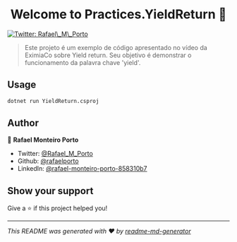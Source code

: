 <h1 align="center">Welcome to Practices.YieldReturn 👋</h1>
<p>
  <a href="https://twitter.com/Rafael\_M\_Porto" target="_blank">
    <img alt="Twitter: Rafael\_M\_Porto" src="https://img.shields.io/twitter/follow/Rafael\_M\_Porto.svg?style=social" />
  </a>
</p>

> Este projeto é um exemplo de código apresentado no vídeo da EximiaCo sobre Yield return. Seu objetivo é demonstrar o funcionamento da palavra chave 'yield'.

## Usage

```sh
dotnet run YieldReturn.csproj
```

## Author

👤 **Rafael Monteiro Porto**

* Twitter: [@Rafael\_M\_Porto](https://twitter.com/Rafael\_M\_Porto)
* Github: [@rafaelporto](https://github.com/rafaelporto)
* LinkedIn: [@rafael-monteiro-porto-858310b7](https://linkedin.com/in/rafael-monteiro-porto-858310b7)

## Show your support

Give a ⭐️ if this project helped you!

***
_This README was generated with ❤️ by [readme-md-generator](https://github.com/kefranabg/readme-md-generator)_